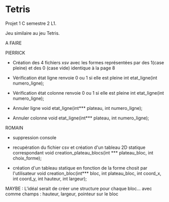 # Tetris

Projet 1 C semestre 2 L1. 

Jeu similaire au jeu Tetris.

A FAIRE

PIERRICK
-    Création des 4 fichiers xsv avec les formes représentées par des 1(case pleine) et des 0 (case vide) identique à la page 8

-    Vérification état ligne renvoie 0 ou 1 si elle est pleine
int etat_ligne(int numero_ligne);

-    Vérification état colonne renvoie 0 ou 1 si elle est pleine
int etat_ligne(int numero_ligne);

-    Annuler ligne 
void etat_ligne(int*** plateau, int numero_ligne);

-    Annuler colonne
void etat_ligne(int*** plateau, int numero_ligne);


ROMAIN
-    suppression console

-    recupération du fichier csv et création d'un tableau 2D statique correspondant
void creation_plateau_blocs(int *** plateau_bloc, int choix_forme);

-    création d'un tableau statique en fonction de la forme chosit par l'utilisateur
void creation_bloc(int*** bloc, int plateau_bloc, int coord_x, int coord_y, int hauteur, int largeur);

MAYBE : L'idéal serait de créer une structure pour chaque bloc... avec comme champs : hauteur, largeur, pointeur sur le bloc

